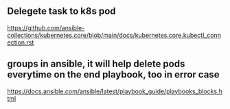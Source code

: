 ## Delegete task to k8s pod 
https://github.com/ansible-collections/kubernetes.core/blob/main/docs/kubernetes.core.kubectl_connection.rst

## groups in ansible, it will help delete pods everytime on the end playbook, too in error case
https://docs.ansible.com/ansible/latest/playbook_guide/playbooks_blocks.html
